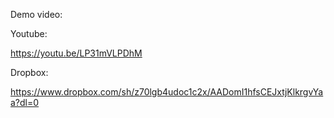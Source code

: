 Demo video:


Youtube:

https://youtu.be/LP31mVLPDhM


Dropbox:

https://www.dropbox.com/sh/z70lgb4udoc1c2x/AADomI1hfsCEJxtjKlkrgvYaa?dl=0
